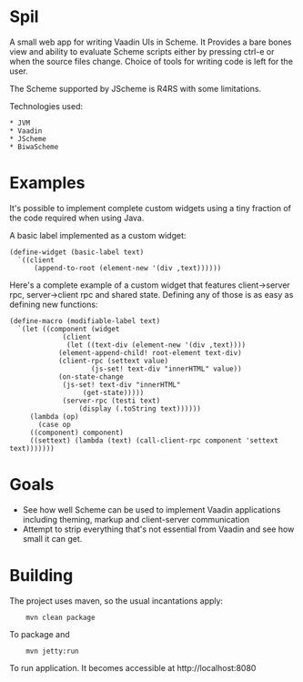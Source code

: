 Spil
====

A small web app for writing Vaadin UIs in Scheme.  It Provides a bare bones view and  ability to evaluate Scheme scripts either by pressing ctrl-e or when the source files change. Choice of tools for writing code is left for the user.

The Scheme supported by JScheme is R4RS with some limitations.

Technologies used:

    * JVM
    * Vaadin
    * JScheme
	* BiwaScheme

Examples
========

It's possible to implement complete custom widgets using a tiny fraction of the code required when using Java.

A basic label implemented as a custom widget:

```
(define-widget (basic-label text)
  `((client
      (append-to-root (element-new '(div ,text))))))
```

Here's a complete example of a custom widget that features client->server rpc, server->client rpc and shared state. Defining any of those is as easy as defining new functions:

```
(define-macro (modifiable-label text)
  `(let ((component (widget
		     (client
		      (let ((text-div (element-new '(div ,text))))
			(element-append-child! root-element text-div)
			(client-rpc (settext value)
				    (js-set! text-div "innerHTML" value))
			(on-state-change
			 (js-set! text-div "innerHTML"
				  (get-state)))))
		     (server-rpc (testi text)
				 (display (.toString text))))))
     (lambda (op)
       (case op
	 ((component) component)
	 ((settext) (lambda (text) (call-client-rpc component 'settext text)))))))
```

Goals
=====
* See how well Scheme can be used to implement Vaadin applications including theming, markup and client-server communication
* Attempt to strip everything that's not essential from Vaadin and see how small it can get.


Building
========
The project uses maven, so the usual incantations apply:

```
	mvn clean package
```
To package and
```
	mvn jetty:run
```
To run application. It becomes accessible at http://localhost:8080

